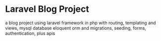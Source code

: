 # Laravel Blog Project

a blog project using laravel framework in php with routing, templating and views, mysql database eloquent orm and migrations, seeding, forms, authentication, plus apis
